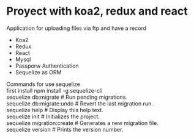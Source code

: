 # Proyect with koa2, redux and react

Application for uploading files via ftp and have a record

* Koa2
* Redux
* React
* Mysql
* Passporw Authentication
* Sequelize as ORM


Commands for use sequelize  
first install npm install -g sequelize-cli  
sequelize db:migrate        # Run pending migrations.  
sequelize db:migrate:undo   # Revert the last migration run.  
sequelize help              # Display this help text.  
sequelize init              # Initializes the project.  
sequelize migration:create  # Generates a new migration file.  
sequelize version           # Prints the version number.  
